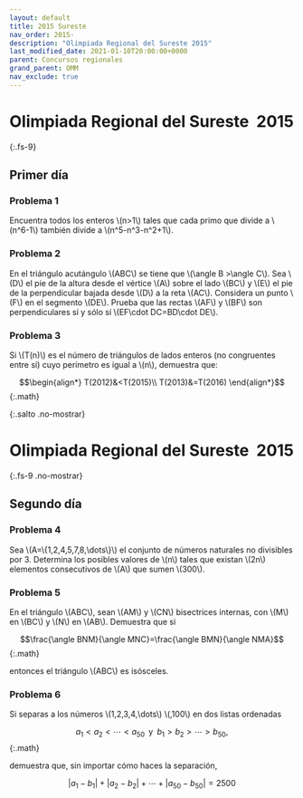 ```yaml
---
layout: default
title: 2015 Sureste
nav_order: 2015-
description: "Olimpiada Regional del Sureste 2015"
last_modified_date: 2021-01-10T20:00:00+0000
parent: Concursos regionales
grand_parent: OMM
nav_exclude: true
---
```


<link rel="stylesheet" href="{{ '/assets/css/just-the-docs-degAzul.css' | absolute_url }}">
<script>
    jtd.setTheme('degVerde');
</script>

<!--Enviado por José Hdz. Stgo. al correo polynomm@outlook.com el 3 de enero de 2021-->

# Olimpiada Regional del Sureste&nbsp;<span class="deg-sitio deg-sitio-texto"> 2015</span>
{:.fs-9}

## <span class="deg-sitio deg-sitio-texto">Primer día</span>

### Problema&nbsp;<span class="deg-sitio deg-sitio-texto">1</span>

Encuentra todos los enteros \\(n>1\\) tales que cada primo que divide a \\(n^6-1\\) también divide a \\(n^5-n^3-n^2+1\\).

### Problema&nbsp;<span class="deg-sitio deg-sitio-texto">2</span>

En el triángulo acutángulo \\(ABC\\) se tiene que \\(\angle B >\angle C\\). Sea \\(D\\) el pie de la altura desde el vértice \\(A\\) sobre el lado \\(BC\\) y \\(E\\) el pie de la perpendicular bajada desde \\(D\\) a la reta \\(AC\\). Considera un punto \\(F\\) en el segmento \\(DE\\). Prueba que las rectas \\(AF\\) y \\(BF\\) son perpendiculares sí y sólo sí \\(EF\cdot DC=BD\cdot DE\\).

### Problema&nbsp;<span class="deg-sitio deg-sitio-texto">3</span>

Si \\(T(n)\\) es el número de triángulos de lados enteros (no congruentes entre sí) cuyo perímetro es igual a \\(n\\), demuestra que:

$$\begin{align*}
T(2012)&<T(2015)\\
T(2013)&=T(2016)
\end{align*}$$
{:.math}

<div></div>
{:.salto .no-mostrar}

# Olimpiada Regional del Sureste&nbsp;<span class="deg-sitio deg-sitio-texto"> 2015</span>
{:.fs-9 .no-mostrar}

## <span class="deg-sitio deg-sitio-texto">Segundo día</span>

### Problema&nbsp;<span class="deg-sitio deg-sitio-texto">4</span>

Sea \\(A=\\{1,2,4,5,7,8,\dots\\}\\) el conjunto de números naturales no divisibles por 3. Determina los posibles valores de \\(n\\) tales que existan \\(2n\\) elementos consecutivos de \\(A\\) que sumen \\(300\\).

### Problema&nbsp;<span class="deg-sitio deg-sitio-texto">5</span>

En el triángulo \\(ABC\\), sean \\(AM\\) y \\(CN\\) bisectrices internas, con \\(M\\) en \\(BC\\) y \\(N\\) en \\(AB\\). Demuestra que si

$$\frac{\angle BNM}{\angle MNC}=\frac{\angle BMN}{\angle NMA}$$
{:.math}

entonces el triángulo \\(ABC\\) es isósceles.

### Problema&nbsp;<span class="deg-sitio deg-sitio-texto">6</span>

Si separas a los números \\(1,2,3,4,\dots\\) \\(,100\\) en dos listas ordenadas

$$a_1<a_2<\cdots<a_{50}\;\;\text{y}\;\;b_1>b_2>\cdots>b_{50},$$
{:.math}

demuestra que, sin importar cómo haces la separación,

$$\left|a_1-b_1\right|+\left|a_2-b_2\right|+\cdots+\left|a_{50}-b_{50}\right|=2500$$